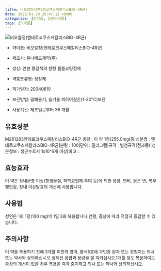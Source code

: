 ```yaml
---
title: 비오알정(엔테로코쿠스페칼리스BIO-4R균)
date: 2022-01-28 20:47:12 +0800
categories: [의약품, 일반의약품]
tags: [의약품]
---
```

![비오알정(엔테로코쿠스페칼리스BIO-4R균)](https://nedrug.mfds.go.kr/pbp/cmn/itemImageDownload/153987595863800030)

- 약이름: 비오알정(엔테로코쿠스페칼리스BIO-4R균)
- 제조사: 유니메드제약(주)
- 성상: 연한 황갈색의 원형 필름코팅정제
- 약효분류명: 정장제
- 허가일자: 20040819
- 보관방법: 밀폐용기, 습기를 피하여실온(1-30℃)보관 

- 사용기간: 제조일로부터 36 개월
## 유효성분
M261283엔테로코쿠스페칼리스BIO-4R균
총량 : 이 약 1정(255.0mg)중|성분명 : 엔테로코쿠스페칼리스BIO-4R균|분량 : 100|단위 : 밀리그램|규격 : 별첨규격(전과동)|성분정보 : 생균수로서 1x10^6개 이상|비고 :
## 효능효과
이 약은 장내균총 이상(항생물질, 화학요법제 투여 등)에 의한 정장, 변비, 묽은 변, 복부팽만감, 장내 이상발효의 개선에 사용합니다.
## 사용법
성인은 1회 1정(100 mg)씩 1일 3회 복용합니다.연령, 증상에 따라 적절히 증감할 수 있습니다.
## 주의사항
이 약을 복용하기 전에 3개월 미만의 영아, 황색5호에 과민증 환자 또는 경험자는 의사 또는 약사와 상의하십시오.정해진 용법과 용량을 잘 지키십시오.1개월 정도 복용하여도 증상의 개선이 없을 경우 복용을 즉각 중지하고 의사 또는 약사와 상의하십시오.
